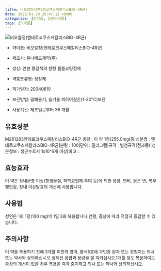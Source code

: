 ```yaml
---
title: 비오알정(엔테로코쿠스페칼리스BIO-4R균)
date: 2022-01-28 20:47:12 +0800
categories: [의약품, 일반의약품]
tags: [의약품]
---
```

![비오알정(엔테로코쿠스페칼리스BIO-4R균)](https://nedrug.mfds.go.kr/pbp/cmn/itemImageDownload/153987595863800030)

- 약이름: 비오알정(엔테로코쿠스페칼리스BIO-4R균)
- 제조사: 유니메드제약(주)
- 성상: 연한 황갈색의 원형 필름코팅정제
- 약효분류명: 정장제
- 허가일자: 20040819
- 보관방법: 밀폐용기, 습기를 피하여실온(1-30℃)보관 

- 사용기간: 제조일로부터 36 개월
## 유효성분
M261283엔테로코쿠스페칼리스BIO-4R균
총량 : 이 약 1정(255.0mg)중|성분명 : 엔테로코쿠스페칼리스BIO-4R균|분량 : 100|단위 : 밀리그램|규격 : 별첨규격(전과동)|성분정보 : 생균수로서 1x10^6개 이상|비고 :
## 효능효과
이 약은 장내균총 이상(항생물질, 화학요법제 투여 등)에 의한 정장, 변비, 묽은 변, 복부팽만감, 장내 이상발효의 개선에 사용합니다.
## 사용법
성인은 1회 1정(100 mg)씩 1일 3회 복용합니다.연령, 증상에 따라 적절히 증감할 수 있습니다.
## 주의사항
이 약을 복용하기 전에 3개월 미만의 영아, 황색5호에 과민증 환자 또는 경험자는 의사 또는 약사와 상의하십시오.정해진 용법과 용량을 잘 지키십시오.1개월 정도 복용하여도 증상의 개선이 없을 경우 복용을 즉각 중지하고 의사 또는 약사와 상의하십시오.
